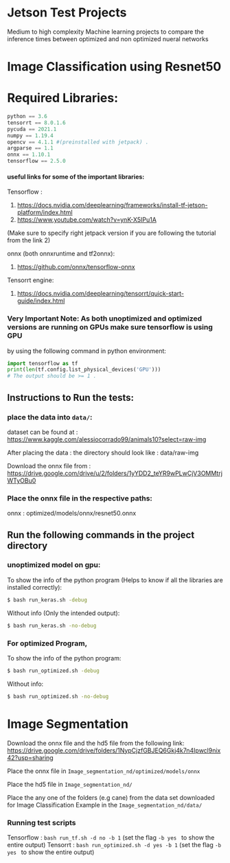 # Jetson Test Projects
Medium to high complexity Machine learning projects to compare the inference times between optimized and non optimized nueral networks

# Image Classification using Resnet50 
# Required Libraries:
```python
python == 3.6 
tensorrt == 8.0.1.6 
pycuda == 2021.1 
numpy == 1.19.4 
opencv == 4.1.1 #(preinstalled with jetpack) .
argparse == 1.1 
onnx == 1.10.1 
tensorflow == 2.5.0 
```

#### useful links for some of the important libraries:
Tensorflow : 
1) https://docs.nvidia.com/deeplearning/frameworks/install-tf-jetson-platform/index.html
2) https://www.youtube.com/watch?v=ynK-X5IPu1A

(Make sure to specify right jetpack version if you are following the tutorial from the link 2)

onnx (both onnxruntime and tf2onnx):
1) https://github.com/onnx/tensorflow-onnx

Tensorrt engine:
1) https://docs.nvidia.com/deeplearning/tensorrt/quick-start-guide/index.html


### Very Important Note: As both unoptimized and optimized versions are running on GPUs make sure tensorflow is using GPU 
by using the following command in python environment:

```python
import tensorflow as tf
print(len(tf.config.list_physical_devices('GPU')))
# The output should be >= 1 .
```

## Instructions to Run the tests:
### place the data into ```data/```:
dataset can be found at : https://www.kaggle.com/alessiocorrado99/animals10?select=raw-img

After placing the data : the directory should look like : data/raw-img

Download the onnx file from : https://drive.google.com/drive/u/2/folders/1yYDD2_teYR9wPLwCjV3OMMtrjWTyOBu0

### Place the onnx file in the respective paths:
onnx : optimized/models/onnx/resnet50.onnx

## Run the following commands in the project directory
### unoptimized model on gpu:
To show the info of the python program (Helps to know if all the libraries are installed correctly): 
```bash
$ bash run_keras.sh -debug 
```
Without info (Only the intended output):
```bash
$ bash run_keras.sh -no-debug 
```

### For optimized Program,

To show the info of the python program: 
```bash
$ bash run_optimized.sh -debug 
```
Without info:
```bash
$ bash run_optimized.sh -no-debug 
```

# Image Segmentation
Download the onnx file and the hd5 file from the following link: https://drive.google.com/drive/folders/1NypCjzfGBJEQ6Gkj4k7n4Ipwcl9nix42?usp=sharing

Place the onnx file in ```Image_segmentation_nd/optimized/models/onnx```

Place the hd5 file in ```Image_segmentation_nd/```

Place the any one of the folders (e.g cane) from the data set downloaded for Image Classification Example in the ```Image_segmentation_nd/data/```

### Running test scripts
Tensorflow : ``` bash run_tf.sh -d no -b 1 ``` (set the flag ```-b yes ``` to show the entire output)
Tensorrt : ``` bash run_optimized.sh -d yes -b 1 ``` (set the flag ```-b yes ``` to show the entire output)
